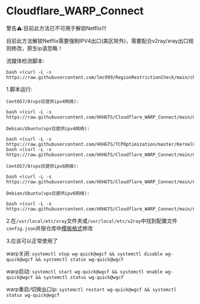 # Cloudflare_WARP_Connect

警告⚠:目前此方法已不可用于解锁Netflix!!!

目前此方法解锁Netflix需要强制IPV4出口(美区除外)，需要配合v2ray/xray出口规则修改，原生ip请忽略！

流媒体检测脚本:
```
bash <(curl -L -s https://raw.githubusercontent.com/lmc999/RegionRestrictionCheck/main/check.sh)
```

1.脚本运行:

`CentOS7/8(vps仅提供ipv4网络):`
```
bash <(curl -L -s https://raw.githubusercontent.com/HXHGTS/Cloudflare_WARP_Connect/main/netflix_support.sh)
```

`Debian/Ubuntu(vps仅提供ipv4网络):`
```
bash <(curl -L -s https://raw.githubusercontent.com/HXHGTS/TCPOptimization/master/KernelUpdate_debian10.sh)
bash <(curl -L -s https://raw.githubusercontent.com/HXHGTS/Cloudflare_WARP_Connect/main/netflix_support_debian.sh)
```

`CentOS7/8(vps仅提供ipv6网络):`
```
bash <(curl -L -s https://raw.githubusercontent.com/HXHGTS/Cloudflare_WARP_Connect/main/netflix_support_ipv6.sh)
```

`Debian/Ubuntu(vps仅提供ipv6网络):`
```
bash <(curl -L -s https://raw.githubusercontent.com/HXHGTS/Cloudflare_WARP_Connect/main/netflix_support_debian_ipv6.sh)
```

2.在`/usr/local/etc/xray`文件夹或`/usr/local/etc/v2ray`中找到配置文件`config.json`并按仓库中[模板格式](https://raw.githubusercontent.com/HXHGTS/Cloudflare_WARP_Connect/main/config.json)修改

3.应该可以正常使用了

warp关闭:
`systemctl stop wg-quick@wgcf && systemctl disable wg-quick@wgcf && systemctl status wg-quick@wgcf`

warp启动:
`systemctl start wg-quick@wgcf && systemctl enable wg-quick@wgcf && systemctl status wg-quick@wgcf`

warp重启/切换出口ip:
`systemctl restart wg-quick@wgcf && systemctl status wg-quick@wgcf`

